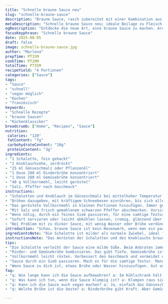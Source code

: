 ```yaml
---
title: "Schnelle braune Sauce neu"
slug: "schnelle-braune-sauce"
description: "Braune Sauce, rasch zubereitet mit einer Kombination aus angebratenen Schalotten und Knoblauch in Gänseschmalz, anstelle von Butter für mehr Tiefe. Die Basis bilden Rinder- und Gemüsebrühe, ersetzt die Hühnerbrühe durch Gemüsebrühe für mildere Würze. Vollkornmehl sorgt für nussigen Geschmack und Stabilität. Die Zubereitung erfolgt bei mittelhoher Hitze, bis die Sauce sichtbar eindickt und glänzt. Ohne Eier, Nüsse und lactosefrei. Passt zu gebratenem Geflügel, Steak oder auch veganen Gericht-Varianten."
metaDescription: "Schnelle braune Sauce neu; ideale Beilage zu Fleisch und Gemüse. Aromatisch und einfach im Zubereiten."
ogDescription: "Entdecke die neue Art, eine braune Sauce zu machen. Aromatisch mit Schalotten und Knoblauch, fertig in kürzester Zeit."
focusKeyphrase: "Schnelle braune Sauce"
date: 2025-08-05
draft: false
image: schnelle-braune-sauce.jpg
author: "Marlena"
prepTime: PT15M
cookTime: PT20M
totalTime: PT35M
recipeYield: "4 Portionen"
categories: ["Sauce"]
tags:
- "Sauce"
- "schnell"
- "vegan möglich"
- "Kochen"
- "französisch"
keywords:
- "Schnelle Rezepte"
- "braune Saucen"
- "Küchenklassiker"
breadcrumb: ["Home", "Recipes", "Sauce"]
nutrition: 
 calories: "120"
 fatContent: "7g"
 carbohydrateContent: "10g"
 proteinContent: "3g"
ingredients:
- "1 Schalotte, fein gehackt"
- "1 Knoblauchzehe, zerdrückt"
- "25 ml Gänseschmalz oder Pflanzenöl"
- "1 Dose 280 ml Rinderbrühe konzentriert"
- "1 Dose 280 ml Gemüsebrühe konzentriert"
- "40 g Vollkornmehl, leicht geröstet"
- "Salz, Pfeffer nach Geschmack"
instructions:
- "Schalotten und Knoblauch im Gänseschmalz bei mittelhoher Temperatur anschwitzen. Nicht zu hell werden lassen, sonst wird die Sauce bitter. Sobald alles goldbraun riecht und die Schalotten glasig sind, weiter. Die Zwiebeln sollten sanft karamellisieren, knistern hören, leicht Farbe annehmen, nicht verbrennen."
- "Brühen dazugeben, mit kräftigem Schneebesen einrühren, bis sich alles verbindet. Hitze erhöhen bis das Ganze aufkocht, Bläschen an der Oberfläche, Dampf sichtbar."
- "Das geröstete Vollkornmehl in kleinen Portionen hinzufügen. Immer gut glattrühren, Klümpchen vermeiden. Auf kleiner Flamme simmern lassen, gelegentlich rühren. Beobachte die Sauce – sie verdickt je nach Temperatur. Die Farbe wird dunkler, fast bernsteinfarben, und die Konsistenz cremig-flüssig. Nach etwa 4 bis 6 Minuten sollte sie die richtige Bindung haben."
- "Mit Salz und frisch gemahlenem schwarzen Pfeffer abschmecken. Vorsichtig dosieren, Brühen können schon salzig sein."
- "Wenn nötig, durch ein feines Sieb passieren, für eine samtige Textur. Manchmal bleibe ich dran, um die gröberen Stücke zu entfernen, ergibt eine feinere Sauce."
- "Sofort servieren oder leicht abkühlen lassen, cremig, glänzend über Fleisch oder Gemüse geben. Die Reste in geschlossenem Behälter im Kühlschrank aufbewahren, vor dem Servieren nochmal aufschäumen."
- "Bei Problem mit zu dicker Sauce, mit wenig Wasser oder Brühe verdünnen, sonst quillt das Mehl zu stark auf."
introduction: "Schau, braune Sauce ist kein Hexenwerk, wenn man ein paar einfache Regeln kennt und das richtige Vorgehen an den Tag legt. Angebratene Schalotten, nicht Zwiebeln, geben eine andere Süße – ich habe es mit weißer Zwiebel probiert, wirkte flacher. Gänseschmalz sorgt für Geschmackstiefe und ersetzt Butter, die hier leicht ins Fetthaltige gehen kann. Gemüsebrühe statt Hühnerbrühe gibt eine mildere Basis, fällt aber kaum auf, gerade wenn man eine kräftige Rinderbrühe dagegenstellt. Vollkornmehl statt normalem Weizenmehl bringt eine angenehme Nussigkeit, wird schneller braun und sorgt so für die Farbe. Wenn du die Konsistenz im Blick behältst, klappt das mit der Bindung immer. Wichtig: nicht einfach Zeit abwarten – die Sauce zeigt dir, wann sie fertig ist durch Farbe und Glanz."
ingredientsNote: "Die Schalotte ist milder als normale Zwiebel, ideal für diese Sauce. Knoblauch gebe ich klein und fein, sonst kann er schnell zu dominant werden. Gänseschmalz ist mein Geheimtipp, es kann durch Pflanzenöl ersetzt werden, wenn du es leichter möchtest oder eine vegane Variante bevorzugst. Rinderbrühe bietet die Basis, Gemüsebrühe als Ersatz für Hühnerbrühe bringt Variabilität. Das Vollkornmehl unbedingt leicht anrösten, vor Verwendung – das verbessert den Geschmack und verhindert diesen Mehligkeitseindruck. Durch das Rösten schrumpfen die Stärkekörner und lösen sich später besser auf. Salz und Pfeffer erst am Ende hinzufügen, da die Brühe oft schon durchaus Würze bringt."
instructionsNote: "Das Anrösten der Schalotten und des Knoblauchs braucht Geduld, nicht gleich hochschalten. Wenn die Hitze zu hoch ist, verbrennen sie, und die Sauce wird bitter. Ich höre auf das Knistern und schaue auf den Glanz der Zwiebeln – sie geben den ersten Hinweis. Brühe einrühren darf erst, wenn alles schön gebräunt ist, ansonsten wird die Sauce blass und schmeckt nach rohem Mehl. Das Mehl nach Portionen untermischen, besser zu langsam als zu schnell, um Klümpchen zu verhindern. Simmern statt kochen lassen; kocht man hoch, kann die Sauce breiig werden. Zum Passieren nutze ich oft ein feinmaschiges Sieb, um alles Samtigfe abzurunden. Und: Nach dem Servieren ein bisschen Ruhe geben, verbindet sich alles besser. Restlich aufbewahren, vor erneuter Benutzung kurz erhitzen und glattrühren."
tips:
- "Die Schalotte verleiht der Sauce eine milde Süße. Beim Anbraten immer wieder rühren. Leicht anschwitzen, bis sie goldbraun ist. Knoblauch klein hacken, sonst sticht der Geschmack weiter. Sicherstellen, dass die Hitze nicht zu hoch ist, um Bitterstoffe zu vermeiden. Ich höre das Knistern; das zeigt an, dass sie schön angebraten sind. Aroma ist entscheidend."
- "Rinder- und Gemüsebrühe kombinieren. Das gibt Tiefe. Gemüsebrühe ist eine gute Alternative zur Hühnerbrühe. Manchmal ist es nötig, eine kräftigere Brühe zu wählen, um den Geschmack zu verstärken, vor allem bei Geflügelgerichten. Ich achte darauf, dass es die richtige Balance bleibt. Gut umrühren bis alles vermischt ist."
- "Vollkornmehl leicht rösten. Verbessert den Geschmack und vermeidet die Mehligkeit. Diese Schritte sind wichtig. Das Mehl nach und nach einarbeiten. Immer gut glattrühren. Klumpen verhindern ist das A und O. Dann die Sauce sanft köcheln lassen. Die richtige Konsistenz ist nach 5 bis 7 Minuten da."
- "Sauce durch ein Sieb passieren. Mach es für die samtige Textur. Manchmal erwische ich kleine Stückchen, die da nicht hineingehören. Mit Geduld arbeiten, es macht einen Unterschied. Auch die Farbe wird dunkler, immer darauf achten. Am Ende mit Salz abschmecken; präzise dosieren."
- "Wenn Sauce zu dick ist, etwas Brühe oder Wasser hinzuzufügen. Gut umrühren. Es passiert oft, dass das Mehl quillt. Vorsicht, es kann schnell zu viel werden. Ich empfehle, immer etwas Flüssigkeit bereit zu haben. Vor allem, wenn die Sauce abgekühlt ist, muss man auf die Konsistenz achten."
faq:
- "q: Wie lange kann ich die Sauce aufbewahren? a: Im Kühlschrank hält sie etwa 3 bis 4 Tage. Vor Nutzung aufschäumen, dann ist sie wieder gut."
- "q: Was kann ich tun, wenn die Sauce klumpig ist? a: Klumpen raus sieben oder noch einmal gut aufschlagen. Manchmal hilft ein bisschen Brühe."
- "q: Kann ich die Sauce auch vegan machen? a: Ja, einfach das Gänseschmalz durch Pflanzenöl ersetzen. Gemüsebrühe ist sowieso schon vegan."
- "q: Welche Brühe ist die beste? a: Rinderbrühe gibt Kraft. Aber Gemüsebrühe eignet sich besser für milde Gerichte. Einfach ausprobieren."

---
```

